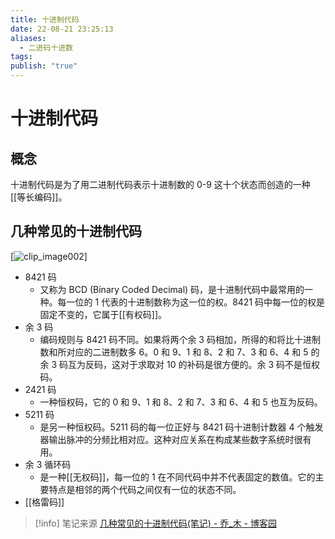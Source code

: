 ```yaml
---
title: 十进制代码
date: 22-08-21 23:25:13
aliases:
  - 二进码十进数
tags: 
publish: "true"
---
```


# 十进制代码
##  概念
 十进制代码是为了用二进制代码表示十进制数的 0-9 这十个状态而创造的一种[[等长编码]]。

## 几种常见的十进制代码
[![clip_image002](https://images2015.cnblogs.com/blog/847278/201608/847278-20160805102547106-1171315188.png "clip_image002")]

- 8421 码
	- 又称为 BCD (Binary Coded Decimal) 码，是十进制代码中最常用的一种。每一位的 1 代表的十进制数称为这一位的权。8421 码中每一位的权是固定不变的，它属于[[有权码]]。
- 余 3 码
	- 编码规则与 8421 码不同。如果将两个余 3 码相加，所得的和将比十进制数和所对应的二进制数多 6。0 和 9、1 和 8、2 和 7、3 和 6、4 和 5 的余 3 码互为反码，这对于求取对 10 的补码是很方便的。余 3 码不是恒权码。
- 2421 码
	- 一种恒权码，它的 0 和 9、1 和 8、2 和 7、3 和 6、4 和 5 也互为反码。
- 5211 码
	- 是另一种恒权码。5211 码的每一位正好与 8421 码十进制计数器 4 个触发器输出脉冲的分频比相对应。这种对应关系在构成某些数字系统时很有用。
- 余 3 循环码
	- 是一种[[无权码]]，每一位的 1 在不同代码中并不代表固定的数值。它的主要特点是相邻的两个代码之间仅有一位的状态不同。
- [[格雷码]]


> [!info] 笔记来源
> [几种常见的十进制代码(笔记) - 乔_木 - 博客园](https://www.cnblogs.com/OneFri/p/5740265.html)

